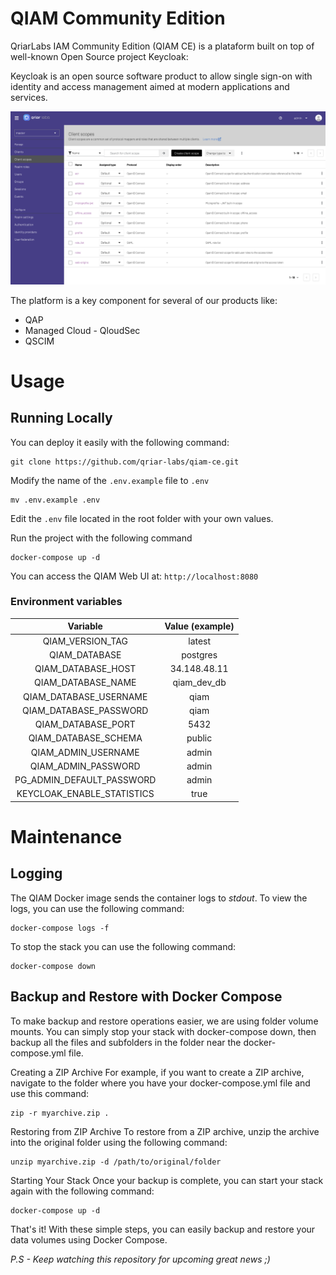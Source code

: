 # QIAM Community Edition

QriarLabs IAM Community Edition (QIAM CE) is a plataform built on top of well-known Open Source project Keycloak:

Keycloak is an open source software product to allow single sign-on with identity and access management aimed at modern applications and services.

![Alt text](extras/images/qiam_betav1.png)

The platform is a key component for several of our products like:

* QAP
* Managed Cloud - QloudSec
* QSCIM

<!-- [![Run on Google Cloud](https://deploy.cloud.run/button.svg)](https://deploy.cloud.run) -->

# Usage

## Running Locally

You can deploy it easily with the following command:

    git clone https://github.com/qriar-labs/qiam-ce.git

Modify the name of the `.env.example` file to `.env`

    mv .env.example .env

Edit the `.env` file located in the root folder with your own values.

Run the project with the following command

    docker-compose up -d

You can access the QIAM Web UI at: `http://localhost:8080`

### Environment variables

|           Variable           |    Value (example)     |
| :--------------------------: | :--------------------: |
| QIAM_VERSION_TAG           |        latest            |
| QIAM_DATABASE              |        postgres          |
| QIAM_DATABASE_HOST         |        34.148.48.11      |
| QIAM_DATABASE_NAME         |        qiam_dev_db       |
| QIAM_DATABASE_USERNAME     |        qiam              |
| QIAM_DATABASE_PASSWORD     |        qiam              |
| QIAM_DATABASE_PORT         |        5432              |
| QIAM_DATABASE_SCHEMA       |        public            |
| QIAM_ADMIN_USERNAME        |        admin             |
| QIAM_ADMIN_PASSWORD        |        admin             |
| PG_ADMIN_DEFAULT_PASSWORD  |        admin             |
| KEYCLOAK_ENABLE_STATISTICS |        true              |

# Maintenance

## Logging

The QIAM Docker image sends the container logs to _stdout_. To view the logs, you can use the following command:

    docker-compose logs -f

To stop the stack you can use the following command:

    docker-compose down

## Backup and Restore with Docker Compose

To make backup and restore operations easier, we are using folder volume mounts. You can simply stop your stack with docker-compose down, then backup all the files and subfolders in the folder near the docker-compose.yml file.

Creating a ZIP Archive
For example, if you want to create a ZIP archive, navigate to the folder where you have your docker-compose.yml file and use this command:

    zip -r myarchive.zip .

Restoring from ZIP Archive
To restore from a ZIP archive, unzip the archive into the original folder using the following command:

    unzip myarchive.zip -d /path/to/original/folder

Starting Your Stack
Once your backup is complete, you can start your stack again with the following command:

    docker-compose up -d

That's it! With these simple steps, you can easily backup and restore your data volumes using Docker Compose.

_P.S - Keep watching this repository for upcoming great news ;)_
